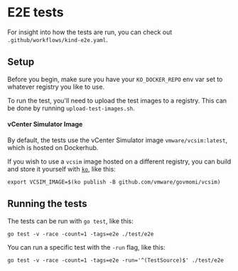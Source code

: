 # E2E tests
For insight into how the tests are run, you can check out `.github/workflows/kind-e2e.yaml`.

## Setup

Before you begin, make sure you have your `KO_DOCKER_REPO` env var set to whatever registry you like to use.

To run the test, you'll need to upload the test images to a registry. This can be done by running `upload-test-images.sh`.

#### vCenter Simulator Image

By default, the tests use the vCenter Simulator image `vmware/vcsim:latest`, which is hosted on Dockerhub.

If you wish to use a `vcsim` image hosted on a different registry, you can build and store it yourself with [`ko`](https://github.com/google/ko), like this:
```
export VCSIM_IMAGE=$(ko publish -B github.com/vmware/govmomi/vcsim)
```

## Running the tests
The tests can be run with `go test`, like this:
```
go test -v -race -count=1 -tags=e2e ./test/e2e
```

You can run a specific test with the `-run` flag, like this:
```
go test -v -race -count=1 -tags=e2e -run='^(TestSource)$' ./test/e2e
```
